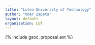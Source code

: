 ```yaml
---
title: "Lulea University of Technology"
author: "Omar Zapata"
layout: default
organization: LUT
---
```


{% include gsoc_proposal.ext %}

